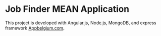 # Job Finder MEAN Application

This project is developed with Angular.js, Node.js, MongoDB, and express framework [Appbelgium.com](https://github.com/thheoo/jobfinder).